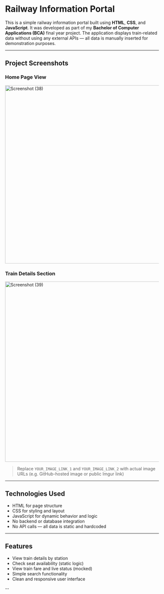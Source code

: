 # Railway Information Portal

This is a simple railway information portal built using **HTML**, **CSS**, and **JavaScript**. It was developed as part of my **Bachelor of Computer Applications (BCA)** final year project. The application displays train-related data without using any external APIs — all data is manually inserted for demonstration purposes.

---

## Project Screenshots

### Home Page View
<img width="1366" height="583" alt="Screenshot (38)" src="https://github.com/user-attachments/assets/48e2a2c9-afcb-42e4-9e85-a243e8cd5d0c" />


### Train Details Section
<img width="1366" height="590" alt="Screenshot (39)" src="https://github.com/user-attachments/assets/04624000-8501-4faa-abc1-641cef4923e6" />


> Replace `YOUR_IMAGE_LINK_1` and `YOUR_IMAGE_LINK_2` with actual image URLs (e.g. GitHub-hosted image or public Imgur link)

---

## Technologies Used

- HTML for page structure  
- CSS for styling and layout  
- JavaScript for dynamic behavior and logic  
- No backend or database integration  
- No API calls — all data is static and hardcoded

---

## Features

- View train details by station  
- Check seat availability (static logic)  
- View train fare and live status (mocked)  
- Simple search functionality  
- Clean and responsive user interface  

--
